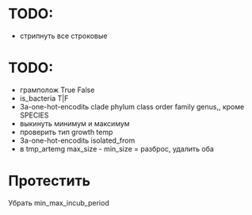 # TODO:
- стрипнуть все строковые

# TODO:
 - грамполож True False
 - is_bacteria T|F 
 - За-one-hot-encoditь clade phylum class order family genus,, кроме SPECIES
 - выкинуть минимум и максимум
 - проверить тип growth temp
 - За-one-hot-encoditь isolated_from
 - в tmp_artemg max_size - min_size = разброс, удалить оба

# Протестить
Убрать min_max_incub_period
